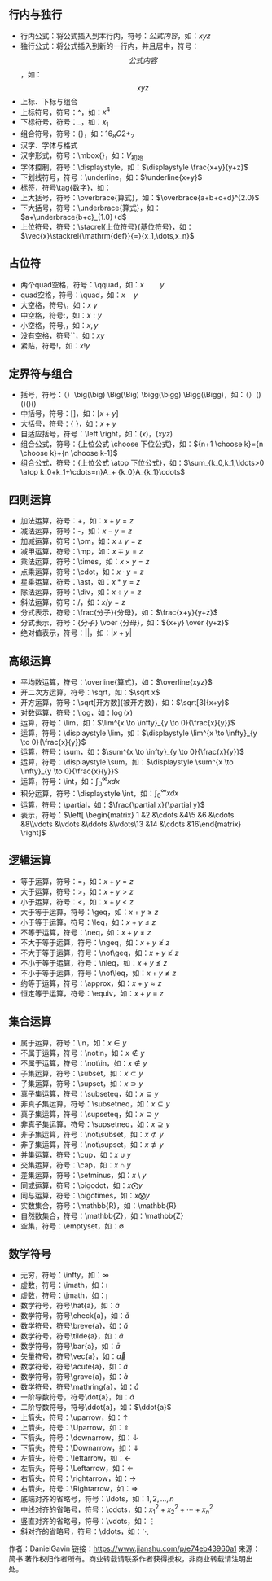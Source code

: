 ## 行内与独行
+ 行内公式：将公式插入到本行内，符号：$公式内容$，如：$xyz$
+ 独行公式：将公式插入到新的一行内，并且居中，符号：$$公式内容$$，如：$$xyz$$
+ 上标、下标与组合
+ 上标符号，符号：^，如：$x^4$
+ 下标符号，符号：_，如：$x_1$
+ 组合符号，符号：{}，如：${16}_{8}O{2+}_{2}$
+ 汉字、字体与格式
+ 汉字形式，符号：\mbox{}，如：$V_{\mbox{初始}}$
+ 字体控制，符号：\displaystyle，如：$\displaystyle \frac{x+y}{y+z}$
+ 下划线符号，符号：\underline，如：$\underline{x+y}$
+ 标签，符号\tag{数字}，如：$\tag{11}$
+ 上大括号，符号：\overbrace{算式}，如：$\overbrace{a+b+c+d}^{2.0}$
+ 下大括号，符号：\underbrace{算式}，如：$a+\underbrace{b+c}_{1.0}+d$
+ 上位符号，符号：\stacrel{上位符号}{基位符号}，如：$\vec{x}\stackrel{\mathrm{def}}{=}{x_1,\dots,x_n}$
## 占位符
+ 两个quad空格，符号：\qquad，如：$x \qquad y$
+ quad空格，符号：\quad，如：$x \quad y$
+ 大空格，符号\，如：$x \ y$
+ 中空格，符号\:，如：$x : y$
+ 小空格，符号\,，如：$x , y$
+ 没有空格，符号``，如：$xy$
+ 紧贴，符号\!，如：$x ! y$
## 定界符与组合
+ 括号，符号：（）\big(\big) \Big(\Big) \bigg(\bigg) \Bigg(\Bigg)，如：$（）\big(\big) \Big(\Big) \bigg(\bigg) \Bigg(\Bigg)$
+ 中括号，符号：[]，如：$[x+y]$
+ 大括号，符号：\{ \}，如：${x+y}$
+ 自适应括号，符号：\left \right，如：$\left(x\right)$，$\left(x{yz}\right)$
+ 组合公式，符号：{上位公式 \choose 下位公式}，如：${n+1 \choose k}={n \choose k}+{n \choose k-1}$
+ 组合公式，符号：{上位公式 \atop 下位公式}，如：$\sum_{k_0,k_1,\ldots>0 \atop k_0+k_1+\cdots=n}A_+ {k_0}A_{k_1}\cdots$
## 四则运算
+ 加法运算，符号：+，如：$x+y=z$
+ 减法运算，符号：-，如：$x-y=z$
+ 加减运算，符号：\pm，如：$x \pm y=z$
+ 减甲运算，符号：\mp，如：$x \mp y=z$
+ 乘法运算，符号：\times，如：$x \times y=z$
+ 点乘运算，符号：\cdot，如：$x \cdot y=z$
+ 星乘运算，符号：\ast，如：$x \ast y=z$
+ 除法运算，符号：\div，如：$x \div y=z$
+ 斜法运算，符号：/，如：$x/y=z$
+ 分式表示，符号：\frac{分子}{分母}，如：$\frac{x+y}{y+z}$
+ 分式表示，符号：{分子} \voer {分母}，如：${x+y} \over {y+z}$
+ 绝对值表示，符号：||，如：$|x+y|$
## 高级运算
+ 平均数运算，符号：\overline{算式}，如：$\overline{xyz}$
+ 开二次方运算，符号：\sqrt，如：$\sqrt x$
+ 开方运算，符号：\sqrt[开方数]{被开方数}，如：$\sqrt[3]{x+y}$
+ 对数运算，符号：\log，如：$\log(x)$
+ 运算，符号：\lim，如：$\lim^{x \to \infty}_{y \to 0}{\frac{x}{y}}$
+ 运算，符号：\displaystyle \lim，如：$\displaystyle \lim^{x \to \infty}_{y \to 0}{\frac{x}{y}}$
+ 运算，符号：\sum，如：$\sum^{x \to \infty}_{y \to 0}{\frac{x}{y}}$
+ 运算，符号：\displaystyle \sum，如：$\displaystyle \sum^{x \to \infty}_{y \to 0}{\frac{x}{y}}$
+ 运算，符号：\int，如：$\int^{\infty}_{0}{xdx}$
+ 积分运算，符号：\displaystyle \int，如：$\displaystyle \int^{\infty}_{0}{xdx}$
+ 运算，符号：\partial，如：$\frac{\partial x}{\partial y}$
+ 表示，符号：$\left[ \begin{matrix} 1 &2 &\cdots &4\5 &6 &\cdots &8\\vdots &\vdots &\ddots &\vdots\13 &14 &\cdots &16\end{matrix} \right]$
## 逻辑运算
+ 等于运算，符号：=，如：$x+y=z$
+ 大于运算，符号：>，如：$x+y>z$
+ 小于运算，符号：<，如：$x+y<z$
+ 大于等于运算，符号：\geq，如：$x+y \geq z$
+ 小于等于运算，符号：\leq，如：$x+y \leq z$
+ 不等于运算，符号：\neq，如：$x+y \neq z$
+ 不大于等于运算，符号：\ngeq，如：$x+y \ngeq z$
+ 不大于等于运算，符号：\not\geq，如：$x+y \not\geq z$
+ 不小于等于运算，符号：\nleq，如：$x+y \nleq z$
+ 不小于等于运算，符号：\not\leq，如：$x+y \not\leq z$
+ 约等于运算，符号：\approx，如：$x+y \approx z$
+ 恒定等于运算，符号：\equiv，如：$x+y \equiv z$
## 集合运算
+ 属于运算，符号：\in，如：$x \in y$
+ 不属于运算，符号：\notin，如：$x \notin y$
+ 不属于运算，符号：\not\in，如：$x \not\in y$
+ 子集运算，符号：\subset，如：$x \subset y$
+ 子集运算，符号：\supset，如：$x \supset y$
+ 真子集运算，符号：\subseteq，如：$x \subseteq y$
+ 非真子集运算，符号：\subsetneq，如：$x \subsetneq y$
+ 真子集运算，符号：\supseteq，如：$x \supseteq y$
+ 非真子集运算，符号：\supsetneq，如：$x \supsetneq y$
+ 非子集运算，符号：\not\subset，如：$x \not\subset y$
+ 非子集运算，符号：\not\supset，如：$x \not\supset y$
+ 并集运算，符号：\cup，如：$x \cup y$
+ 交集运算，符号：\cap，如：$x \cap y$
+ 差集运算，符号：\setminus，如：$x \setminus y$
+ 同或运算，符号：\bigodot，如：$x \bigodot y$
+ 同与运算，符号：\bigotimes，如：$x \bigotimes y$
+ 实数集合，符号：\mathbb{R}，如：\mathbb{R}
+ 自然数集合，符号：\mathbb{Z}，如：\mathbb{Z}
+ 空集，符号：\emptyset，如：$\emptyset$
## 数学符号
+ 无穷，符号：\infty，如：$\infty$
+ 虚数，符号：\imath，如：$\imath$
+ 虚数，符号：\jmath，如：$\jmath$
+ 数学符号，符号\hat{a}，如：$\hat{a}$
+ 数学符号，符号\check{a}，如：$\check{a}$
+ 数学符号，符号\breve{a}，如：$\breve{a}$
+ 数学符号，符号\tilde{a}，如：$\tilde{a}$
+ 数学符号，符号\bar{a}，如：$\bar{a}$
+ 矢量符号，符号\vec{a}，如：$\vec{a}$
+ 数学符号，符号\acute{a}，如：$\acute{a}$
+ 数学符号，符号\grave{a}，如：$\grave{a}$
+ 数学符号，符号\mathring{a}，如：$\mathring{a}$
+ 一阶导数符号，符号\dot{a}，如：$\dot{a}$
+ 二阶导数符号，符号\ddot{a}，如：$\ddot{a}$
+ 上箭头，符号：\uparrow，如：$\uparrow$
+  上箭头，符号：\Uparrow，如：$\Uparrow$
+ 下箭头，符号：\downarrow，如：$\downarrow$
+ 下箭头，符号：\Downarrow，如：$\Downarrow$
+ 左箭头，符号：\leftarrow，如：$\leftarrow$
+ 左箭头，符号：\Leftarrow，如：$\Leftarrow$
+ 右箭头，符号：\rightarrow，如：$\rightarrow$
+ 右箭头，符号：\Rightarrow，如：$\Rightarrow$
+ 底端对齐的省略号，符号：\ldots，如：$1,2,\ldots,n$
+ 中线对齐的省略号，符号：\cdots，如：$x_1^2 + x_2^2 + \cdots + x_n^2$
+ 竖直对齐的省略号，符号：\vdots，如：$\vdots$
+ 斜对齐的省略号，符号：\ddots，如：$\ddots$

作者：DanielGavin
链接：https://www.jianshu.com/p/e74eb43960a1
来源：简书
著作权归作者所有。商业转载请联系作者获得授权，非商业转载请注明出处。